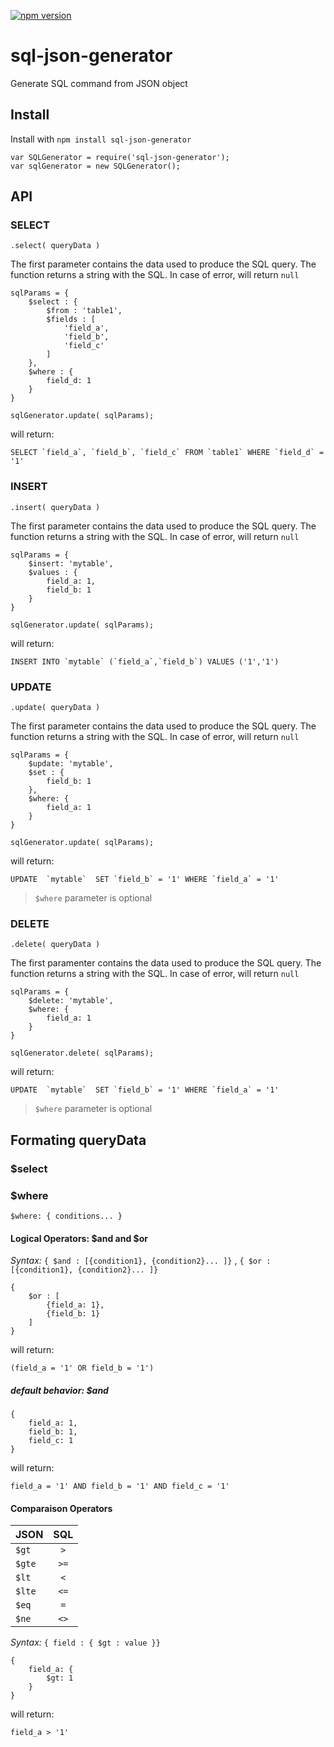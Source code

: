 [![npm version](https://badge.fury.io/js/sql-json-generator.svg)](https://badge.fury.io/js/sql-json-generator)

# sql-json-generator

Generate SQL command from JSON object

## Install

Install with `npm install sql-json-generator`

```
var SQLGenerator = require('sql-json-generator');
var sqlGenerator = new SQLGenerator();
```

## API

### SELECT

`.select( queryData )`

The first parameter contains the data used to produce the SQL query.
The function returns a string with the SQL. In case of error, will return ``null``

```
sqlParams = {
    $select : {
        $from : 'table1',
        $fields : [
            'field_a',
            'field_b',
            'field_c'
        ]
    },
    $where : {
        field_d: 1
    }
}

sqlGenerator.update( sqlParams);
```

will return:

```
SELECT `field_a`, `field_b`, `field_c` FROM `table1` WHERE `field_d` = '1'
```


### INSERT

`.insert( queryData )`

The first parameter contains the data used to produce the SQL query.
The function returns a string with the SQL. In case of error, will return ``null``

```
sqlParams = {
    $insert: 'mytable',
    $values : {
        field_a: 1,
        field_b: 1
    }
}

sqlGenerator.update( sqlParams);
```

will return:

```
INSERT INTO `mytable` (`field_a`,`field_b`) VALUES ('1','1')
```

### UPDATE

`.update( queryData )`

The first parameter contains the data used to produce the SQL query.
The function returns a string with the SQL. In case of error, will return ``null``

```
sqlParams = {
    $update: 'mytable',
    $set : {
        field_b: 1
    },
    $where: {
        field_a: 1
    }
}

sqlGenerator.update( sqlParams);
```

will return:

```
UPDATE  `mytable`  SET `field_b` = '1' WHERE `field_a` = '1'
```

> ``$where`` parameter is optional

### DELETE

`.delete( queryData )`

The first paramenter contains the data used to produce the SQL query.
The function returns a string with the SQL. In case of error, will return ``null``

```
sqlParams = {
    $delete: 'mytable',
    $where: {
        field_a: 1
    }
}

sqlGenerator.delete( sqlParams);
```

will return:

```
UPDATE  `mytable`  SET `field_b` = '1' WHERE `field_a` = '1'
```

> ``$where`` parameter is optional

## Formating queryData

### $select

### $where

``$where: { conditions... }``

#### Logical Operators: $and and $or

*Syntax:* ``{ $and : [{condition1}, {condition2}... ]}`` , ``{ $or : [{condition1}, {condition2}... ]}``

```
{
    $or : [
        {field_a: 1},
        {field_b: 1}
    ]
}
```
will return:

```
(field_a = '1' OR field_b = '1')
```

##### default behavior: $and

```
{
    field_a: 1,
    field_b: 1,
    field_c: 1
}
```

will return:

```
field_a = '1' AND field_b = '1' AND field_c = '1'
```

#### Comparaison Operators


|    JSON  |     SQL       |
|----------|:-------------:|
| ``$gt`` | ``>`` |
| ``$gte`` |    ``>=``   |
| ``$lt`` |    ``<``   |
| ``$lte`` |    ``<=``   |
| ``$eq`` |    ``=``   |
| ``$ne`` |    ``<>``   |

*Syntax:* ``{ field : { $gt : value }}``

```
{
    field_a: {
        $gt: 1
    }
}
```


will return:

```
field_a > '1'
```